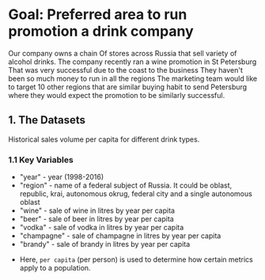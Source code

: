 # Goal: Preferred area to run promotion a drink company
Our company owns a chain Of stores across Russia that sell variety of alcohol drinks. The company recently ran a wine promotion in St Petersburg That was very successful due to the coast to the business They haven't been so much money to run in all the regions The marketing team would like to target 10 other regions that are similar buying habit to send Petersburg where they would expect the promotion to be similarly successful.

## 1. The Datasets
Historical sales volume per capita for different drink types.

### 1.1 Key Variables
- "year" - year (1998-2016)
- "region" - name of a federal subject of Russia. It could be oblast, republic, krai, autonomous okrug, federal city and a single autonomous oblast
- "wine" - sale of wine in litres by year per capita
- "beer" - sale of beer in litres by year per capita
- "vodka" - sale of vodka in litres by year per capita
- "champagne" - sale of champagne in litres by year per capita
- "brandy" - sale of brandy in litres by year per capita
* Here, `per capita` (per person) is used to determine how certain metrics apply to a population.
